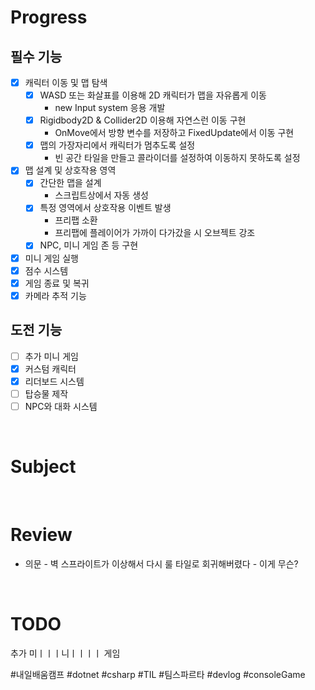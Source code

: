 # Progress
## 필수 기능
- [x] 캐릭터 이동 및 맵 탐색
	- [x] WASD 또는 화살표를 이용해 2D 캐릭터가 맵을 자유롭게 이동
		- new Input system 응용 개발
	- [x] Rigidbody2D & Collider2D 이용해 자연스런 이동 구현
		- OnMove에서 방향 변수를 저장하고 FixedUpdate에서 이동 구현
	- [x] 맵의 가장자리에서 캐릭터가 멈추도록 설정
		- 빈 공간 타일을 만들고 콜라이더를 설정하여 이동하지 못하도록 설정

- [x] 맵 설계 및 상호작용 영역
	- [x]  간단한 맵을 설계
		- 스크립트상에서 자동 생성
	- [x] 특정 영역에서 상호작용 이벤트 발생
		- 프리팹 소환
		- 프리팹에 플레이어가 가까이 다가갔을 시 오브젝트 강조
	- [x] NPC, 미니 게임 존 등 구현

- [x] 미니 게임 실행
- [x] 점수 시스템
- [x] 게임 종료 및 복귀
- [x] 카메라 추적 기능

## 도전 기능
- [ ] 추가 미니 게임
- [x] 커스텀 캐릭터
- [x] 리더보드 시스템
- [ ] 탑승물 제작
- [ ] NPC와 대화 시스템

<br>

# Subject

<br>

# Review
* 의문 - 벽 스프라이트가 이상해서 다시 룰 타일로 회귀해버렸다 - 이게 무슨?

<br>

# TODO
추가 미ㅣㅣㅣ니ㅣㅣㅣㅣ 게임

#내일배움캠프 #dotnet #csharp #TIL #팀스파르타 #devlog #consoleGame